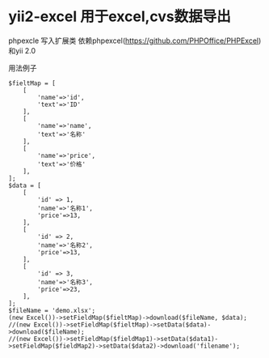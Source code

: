 yii2-excel 用于excel,cvs数据导出
============================================
phpexcle 写入扩展类 依赖phpexcel(https://github.com/PHPOffice/PHPExcel) 和yii 2.0

用法例子

```
$fieltMap = [
    [
        'name'=>'id',
        'text'=>'ID'
    ],
    [
        'name'=>'name',
        'text'=>'名称'
    ],
    [
        'name'=>'price',
        'text'=>'价格'
    ],
];
$data = [
    [
        'id' => 1,
        'name'=>'名称1',
        'price'=>13,
    ],
    [
        'id' => 2,
        'name'=>'名称2',
        'price'=>13,
    ],
    [
        'id' => 3,
        'name'=>'名称3',
        'price'=>23,
    ],
];
$fileName = 'demo.xlsx';
(new Excel())->setFieldMap($fieltMap)->download($fileName, $data);
//(new Excel())->setFieldMap($fieltMap)->setData($data)->download($fileName);
//(new Excel())->setFieldMap($fieldMap1)->setData($data1)->setFieldMap($fieldMap2)->setData($data2)->download('filename');
```